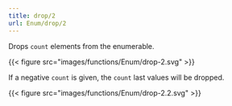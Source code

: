 ```yaml
---
title: drop/2
url: Enum/drop/2
---
```


Drops `count` elements from the enumerable.

{{< figure src="images/functions/Enum/drop-2.svg" >}}

If a negative `count` is given, the `count` last values will be dropped.

{{< figure src="images/functions/Enum/drop-2.2.svg" >}}
